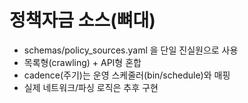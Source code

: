 # 정책자금 소스(뼈대)
- schemas/policy_sources.yaml 을 단일 진실원으로 사용
- 목록형(crawling) + API형 혼합
- cadence(주기)는 운영 스케줄러(bin/schedule)와 매핑
- 실제 네트워크/파싱 로직은 추후 구현

